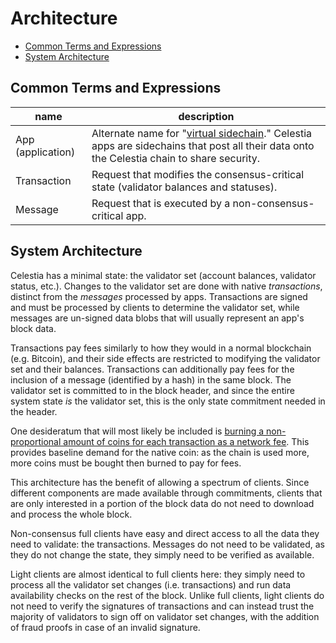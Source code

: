 # Architecture

- [Common Terms and Expressions](#common-terms-and-expressions)
- [System Architecture](#system-architecture)

## Common Terms and Expressions

| name              | description                                                                                                                                                                  |
|-------------------|------------------------------------------------------------------------------------------------------------------------------------------------------------------------------|
| App (application) | Alternate name for "[virtual sidechain](https://arxiv.org/abs/1905.09274)." Celestia apps are sidechains that post all their data onto the Celestia chain to share security. |
| Transaction       | Request that modifies the consensus-critical state (validator balances and statuses).                                                                                        |
| Message           | Request that is executed by a non-consensus-critical app.                                                                                                                    |

## System Architecture

Celestia has a minimal state: the validator set (account balances, validator status, etc.). Changes to the validator set are done with native _transactions_, distinct from the _messages_ processed by apps. Transactions are signed and must be processed by clients to determine the validator set, while messages are un-signed data blobs that will usually represent an app's block data.

Transactions pay fees similarly to how they would in a normal blockchain (e.g. Bitcoin), and their side effects are restricted to modifying the validator set and their balances. Transactions can additionally pay fees for the inclusion of a message (identified by a hash) in the same block. The validator set is committed to in the block header, and since the entire system state _is_ the validator set, this is the only state commitment needed in the header.

One desideratum that will most likely be included is [burning a non-proportional amount of coins for each transaction as a network fee](https://github.com/celestiaorg/celestia-specs/blob/066e14fca9de22555abc70dd4bcf4017fd0bfc64/rationale/fees.md). This provides baseline demand for the native coin: as the chain is used more, more coins must be bought then burned to pay for fees.

This architecture has the benefit of allowing a spectrum of clients. Since different components are made available through commitments, clients that are only interested in a portion of the block data do not need to download and process the whole block.

Non-consensus full clients have easy and direct access to all the data they need to validate: the transactions. Messages do not need to be validated, as they do not change the state, they simply need to be verified as available.

Light clients are almost identical to full clients here: they simply need to process all the validator set changes (i.e. transactions) and run data availability checks on the rest of the block. Unlike full clients, light clients do not need to verify the signatures of transactions and can instead trust the majority of validators to sign off on validator set changes, with the addition of fraud proofs in case of an invalid signature.
